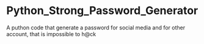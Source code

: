 # Python_Strong_Password_Generator
A puthon code that generate a password for social media and for other account, that is impossible to h@ck

